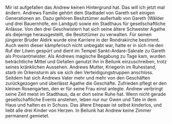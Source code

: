 Mir ist aufgefallen das Andrew keinen Hintergrund hat. Das will ich jetzt mal ändern. 
Andrews Familie gehört dem Stadtadel von Gareth seit einigen Generationen an. Dazu gehören Besitztümer außerhalb von Gareth (Wälder und drei Bauernhöfe, ein Landgut) sowie ein Stadthaus für gesellschaftliche Anlässe.
Von den drei Geschwistern hat sich seine ältere Schwester Agathe als diejenige herausgestellt, die Besitztümer zu verwalten. Für seinen jüngerer Bruder Aldirk wurde eine Karriere in der Rondrakirche bestimmt. Auch wenn dieser kämpferisch nicht unbegabt war, hatte er in sich nie den Ruf der Löwin gespürt und dient im Tempel Sankt-Ardare-Sakrale zu Gareth als Proviantmeister.
Als Andrews magische Begabung zu Tage kam, wurden beträchtliche Mittel und Gefallen genutzt ihn in Beilunk einzuschreiben, trotz seines kränklichen Aussehen.
Andrews Mutter, Kriegerin im Ruhestand, starb im Orkensturm als sie sich den Verteidigungstruppen anschloss.
Seitdem hat sich Andrews Vater mehr und mehr von den Geschäften zurückgezogen und überlässt Agathe die Geschäfte. Zufrieden pflegt er den kleinen Rosengarten, den er für seine Frau einst anlegte.
Andrew verbringt seine Zeit meist im Stadthaus, da er dort seine Ruhe hat. Wenn nicht gerade gesellschaftliche Events anstehen, leben nur nur Gwen und Tate in dem Haus und halten es in Schuss. Das ältere Ehepaar ist selbst kinderlos, und liebt alle drei Kinder von Herzen. 
In Beilunk hat Andrew keine Zimmer permanent gemietet. 